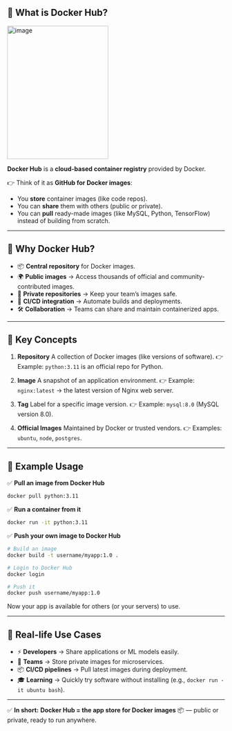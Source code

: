 ## 🔹 What is **Docker Hub**?

<img width="234" height="308" alt="image" src="https://github.com/user-attachments/assets/ca6ba29a-f100-4e16-a95b-ab86b023d8b6" />

**Docker Hub** is a **cloud-based container registry** provided by Docker.

👉 Think of it as **GitHub for Docker images**:

* You **store** container images (like code repos).
* You can **share** them with others (public or private).
* You can **pull** ready-made images (like MySQL, Python, TensorFlow) instead of building from scratch.

---

## 🔹 Why Docker Hub?

* 📦 **Central repository** for Docker images.
* 🌍 **Public images** → Access thousands of official and community-contributed images.
* 🔐 **Private repositories** → Keep your team’s images safe.
* 🔄 **CI/CD integration** → Automate builds and deployments.
* 🛠️ **Collaboration** → Teams can share and maintain containerized apps.

---

## 🔹 Key Concepts

1. **Repository**
   A collection of Docker images (like versions of software).
   👉 Example: `python:3.11` is an official repo for Python.

2. **Image**
   A snapshot of an application environment.
   👉 Example: `nginx:latest` → the latest version of Nginx web server.

3. **Tag**
   Label for a specific image version.
   👉 Example: `mysql:8.0` (MySQL version 8.0).

4. **Official Images**
   Maintained by Docker or trusted vendors.
   👉 Examples: `ubuntu`, `node`, `postgres`.

---

## 🔹 Example Usage

✅ **Pull an image from Docker Hub**

```bash
docker pull python:3.11
```

✅ **Run a container from it**

```bash
docker run -it python:3.11
```

✅ **Push your own image to Docker Hub**

```bash
# Build an image
docker build -t username/myapp:1.0 .

# Login to Docker Hub
docker login

# Push it
docker push username/myapp:1.0
```

Now your app is available for others (or your servers) to use.

---

## 🔹 Real-life Use Cases

* ⚡ **Developers** → Share applications or ML models easily.
* 🏢 **Teams** → Store private images for microservices.
* 📦 **CI/CD pipelines** → Pull latest images during deployment.
* 🎓 **Learning** → Quickly try software without installing (e.g., `docker run -it ubuntu bash`).

---

✅ **In short:**
**Docker Hub = the app store for Docker images** 📦 — public or private, ready to run anywhere.

